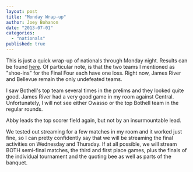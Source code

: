 ```yaml
---
layout: post
title: "Monday Wrap-up"
author: Joey Bohanon
date: "2013-07-01"
categories: 
  - "nationals"
published: true
---
```


This is just a quick wrap-up of nationals through Monday night. Results can be found [here](http://web.archive.org/web/20130811114416/http://biblequiz.ag.org/results.cfm?targetBay=ad2cd464-34d3-4cdb-8673-9d90043bec38&ModID=2&Process=DisplayArticle&RSS_RSSContentID=23131&RSS_OriginatingChannelID=1199&RSS_OriginatingRSSFeedID=3574&RSS_Source=). Of particular note, is that the two teams I mentioned as "shoe-ins" for the Final Four each have one loss. Right now, James River and Bellevue remain the only undefeated teams.  
  
I saw Bothell's top team several times in the prelims and they looked quite good. James River had a very good game in my room against Central. Unfortunately, I will not see either Owasso or the top Bothell team in the regular rounds.  
  
Abby leads the top scorer field again, but not by an insurmountable lead.  
  
We tested out streaming for a few matches in my room and it worked just fine, so I can pretty confidently say that we will be streaming the final activities on Wednesday and Thursday. If at all possible, we will stream BOTH semi-final matches, the third and first place games, plus the finals of the individual tournament and the quoting bee as well as parts of the banquet.
